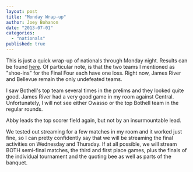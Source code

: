 ```yaml
---
layout: post
title: "Monday Wrap-up"
author: Joey Bohanon
date: "2013-07-01"
categories: 
  - "nationals"
published: true
---
```


This is just a quick wrap-up of nationals through Monday night. Results can be found [here](http://web.archive.org/web/20130811114416/http://biblequiz.ag.org/results.cfm?targetBay=ad2cd464-34d3-4cdb-8673-9d90043bec38&ModID=2&Process=DisplayArticle&RSS_RSSContentID=23131&RSS_OriginatingChannelID=1199&RSS_OriginatingRSSFeedID=3574&RSS_Source=). Of particular note, is that the two teams I mentioned as "shoe-ins" for the Final Four each have one loss. Right now, James River and Bellevue remain the only undefeated teams.  
  
I saw Bothell's top team several times in the prelims and they looked quite good. James River had a very good game in my room against Central. Unfortunately, I will not see either Owasso or the top Bothell team in the regular rounds.  
  
Abby leads the top scorer field again, but not by an insurmountable lead.  
  
We tested out streaming for a few matches in my room and it worked just fine, so I can pretty confidently say that we will be streaming the final activities on Wednesday and Thursday. If at all possible, we will stream BOTH semi-final matches, the third and first place games, plus the finals of the individual tournament and the quoting bee as well as parts of the banquet.
